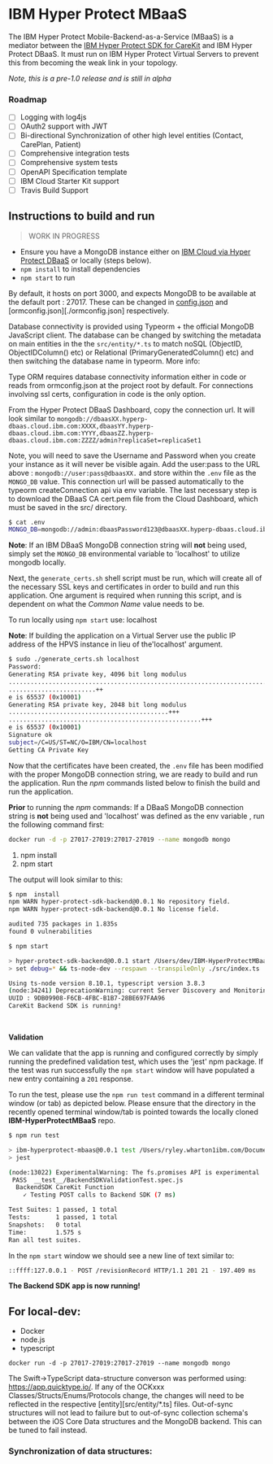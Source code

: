 # IBM Hyper Protect MBaaS

The IBM Hyper Protect Mobile-Backend-as-a-Service (MBaaS) is a mediator between the [IBM Hyper Protect SDK for CareKit](https://github.com/carekit-apple/IBM-HyperProtectSDK) and IBM Hyper Protect DBaaS. It must run on IBM Hyper Protect Virtual Servers to prevent this from becoming the weak link in your topology.

_Note, this is a pre-1.0 release and is still in alpha_

### Roadmap

- [ ] Logging with log4js
- [ ] OAuth2 support with JWT
- [ ] Bi-directional Synchronization of other high level entities (Contact, CarePlan, Patient)
- [ ] Comprehensive integration tests
- [ ] Comprehensive system tests
- [ ] OpenAPI Specification template
- [ ] IBM Cloud Starter Kit support
- [ ] Travis Build Support

## Instructions to build and run

> WORK IN PROGRESS

- Ensure you have a MongoDB instance either on [IBM Cloud via Hyper Protect DBaaS](https://www.ibm.com/cloud/hyper-protect-dbaas) or locally (steps below).
- `npm install` to install dependencies
- `npm start` to run

By default, it hosts on port 3000, and expects MongoDB to be available at the default port : 27017. These can be changed in [config.json](./config/config.json) and [ormconfig.json][./ormconfig.json] respectively.

Database connectivity is provided using Typeorm + the official MongoDB JavaScript client. The database can be changed by switching the metadata on main entities in the the `src/entity/*.ts` to match noSQL (ObjectID, ObjectIDColumn() etc) or Relational (PrimaryGeneratedColumn() etc) and then switching the database name in typeorm. More info:

Type ORM requires database connectivity information either in code or reads from ormconfig.json at the project root by default. For connections involving ssl certs, configuration in code is the only option. 


From the Hyper Protect DBaaS Dashboard, copy the connection url. It will look similar to
`mongodb://dbaasXX.hyperp-dbaas.cloud.ibm.com:XXXX,dbaasYY.hyperp-dbaas.cloud.ibm.com:YYYY,dbaasZZ.hyperp-dbaas.cloud.ibm.com:ZZZZ/admin?replicaSet=replicaSet1`

Note, you will need to save the Username and Password when you create your instance as it will never be visible again. Add the user:pass to the URL above : `mongodb://user:pass@dbaasXX.` and store within the `.env` file as the `MONGO_DB` value. This connection url will be passed automatically to the typeorm createConnection api via env variable. The last necessary step is to download the DBaaS CA cert.pem file from the Cloud Dashboard, which must be saved in the src/ directory. 

```bash
$ cat .env 
MONGO_DB=mongodb://admin:dbaasPassword123@dbaasXX.hyperp-dbaas.cloud.ibm.com:XXXX,dbaasYY.hyperp-dbaas.cloud.ibm.com:YYYY,dbaasZZ.hyperp-dbaas.cloud.ibm.com:ZZZZ/admin?replicaSet=Cluster_1_Example
```

**Note**: If an IBM DBaaS MongoDB connection string will **not** being used, simply set the `MONGO_DB` environmental variable to 'localhost' to utilize mongodb locally. 

Next, the `generate_certs.sh` shell script must be run, which will create all of the necessary SSL keys and certificates in order to build and run this application. One argument is required when running this script, and is dependent on what the  _Common Name_ value needs to be. 

To run locally using `npm start` use: localhost

**Note**: If building the application on a Virtual Server use the public IP address of the HPVS instance in lieu of the'localhost' argument.

```bash
$ sudo ./generate_certs.sh localhost
Password:
Generating RSA private key, 4096 bit long modulus
..............................................................................++
........................++
e is 65537 (0x10001)
Generating RSA private key, 2048 bit long modulus
............................................+++
.....................................................+++
e is 65537 (0x10001)
Signature ok
subject=/C=US/ST=NC/O=IBM/CN=localhost
Getting CA Private Key
```

Now that the certificates have been created, the `.env` file has been modified with the proper MongoDB connection string, we are ready to build and run the application. Run the _npm_ commands listed below to finish the build and run the application. 

**Prior** to running the _npm_ commands: If a DBaaS MongoDB connection string is **not** being used and 'localhost' was defined as the env variable , run the following command first:
```bash
docker run -d -p 27017-27019:27017-27019 --name mongodb mongo
```

1. npm install
2. npm start

The output will look similar to this:
```bash
$ npm  install
npm WARN hyper-protect-sdk-backend@0.0.1 No repository field.
npm WARN hyper-protect-sdk-backend@0.0.1 No license field.

audited 735 packages in 1.835s
found 0 vulnerabilities

$ npm start

> hyper-protect-sdk-backend@0.0.1 start /Users/dev/IBM-HyperProtectMBaaS
> set debug=* && ts-node-dev --respawn --transpileOnly ./src/index.ts

Using ts-node version 8.10.1, typescript version 3.8.3
(node:34241) DeprecationWarning: current Server Discovery and Monitoring engine is deprecated, and will be removed in a future version. To use the new Server Discover and Monitoring engine, pass option { useUnifiedTopology: true } to the MongoClient constructor.
UUID : 9DB09908-F6CB-4FBC-B1B7-28BE697FAA96
CareKit Backend SDK is running!
```
<br/>

**Validation**

We can validate that the app is running and configured correctly by simply running the predefined validation test, which uses the 'jest' npm package. If the test was run successfully the `npm start` window will have populated a new entry containing a `201` response. 

To run the test, please use the `npm run test` command in a different terminal window (or tab) as depicted below. Please ensure that the directory in the recently opened terminal window/tab is pointed towards the locally cloned **IBM-HyperProtectMBaaS** repo.

```bash
$ npm run test

> ibm-hyperprotect-mbaas@0.0.1 test /Users/ryley.wharton1ibm.com/Documents/Github/IBM-HyperProtectMBaaS
> jest

(node:13022) ExperimentalWarning: The fs.promises API is experimental
 PASS  __test__/BackendSDKValidationTest.spec.js
  BackendSDK CareKit Function
    ✓ Testing POST calls to Backend SDK (7 ms)

Test Suites: 1 passed, 1 total
Tests:       1 passed, 1 total
Snapshots:   0 total
Time:        1.575 s
Ran all test suites.
```

In the `npm start` window we should see a new line of text similar to: 
```bash
::ffff:127.0.0.1 - POST /revisionRecord HTTP/1.1 201 21 - 197.409 ms
```

**The Backend SDK app is now running!**


## For local-dev:

- Docker
- node.js
- typescript

`docker run -d -p 27017-27019:27017-27019 --name mongodb mongo`

The Swift->TypeScript data-structure converson was performed using: https://app.quicktype.io/. If any of the OCKxxx Classes/Structs/Enums/Protocols change, the changes will need to be reflected in the respective [entity][src/entity/*.ts] files. Out-of-sync structures will not lead to failure but to out-of-sync collection schema's between the iOS Core Data structures and the MongoDB backend. This can be tuned to fail instead.

### Synchronization of data structures:
